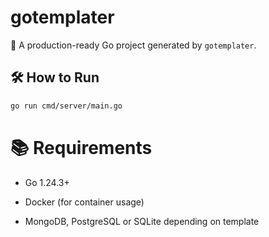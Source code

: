 # gotemplater

🚀 A production-ready Go project generated by `gotemplater`.

## 🛠 How to Run

```bash
go run cmd/server/main.go
```

# 📚 Requirements

- Go 1.24.3+

- Docker (for container usage)

- MongoDB, PostgreSQL or SQLite depending on template

